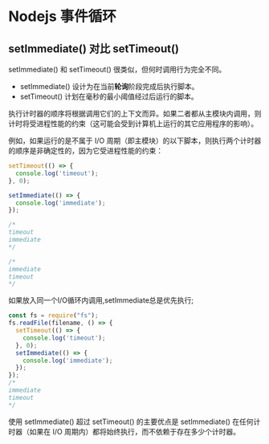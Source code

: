 # Nodejs 事件循环

## setImmediate() 对比 setTimeout()
setImmediate() 和 setTimeout() 很类似，但何时调用行为完全不同。

- setImmediate() 设计为在当前<b>轮询</b>阶段完成后执行脚本。
- setTimeout() 计划在毫秒的最小阈值经过后运行的脚本。

执行计时器的顺序将根据调用它们的上下文而异。如果二者都从主模块内调用，则计时将受进程性能的约束（这可能会受到计算机上运行的其它应用程序的影响）。

例如，如果运行的是不属于 I/O 周期（即主模块）的以下脚本，则执行两个计时器的顺序是非确定性的，因为它受进程性能的约束：

```javascript
setTimeout(() => {
  console.log('timeout');
}, 0);

setImmediate(() => {
  console.log('immediate');
});

/*
timeout
immediate
*/

/*
immediate
timeout
*/
```
如果放入同一个I/O循环内调用,setImmediate总是优先执行;
```javascript
const fs = require("fs");
fs.readFile(filename, () => {
  setTimeout(() => {
    console.log('timeout');
  }, 0);
  setImmediate(() => {
    console.log('immediate');
  });
});
/*
immediate
timeout
*/
```
使用 setImmediate() 超过 setTimeout() 的主要优点是 setImmediate() 在任何计时器（如果在 I/O 周期内）都将始终执行，而不依赖于存在多少个计时器。


